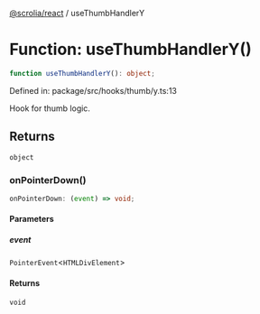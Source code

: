 [@scrolia/react](../README.md) / useThumbHandlerY

# Function: useThumbHandlerY()

```ts
function useThumbHandlerY(): object;
```

Defined in: package/src/hooks/thumb/y.ts:13

Hook for thumb logic.

## Returns

`object`

### onPointerDown()

```ts
onPointerDown: (event) => void;
```

#### Parameters

##### event

`PointerEvent`\<`HTMLDivElement`\>

#### Returns

`void`
